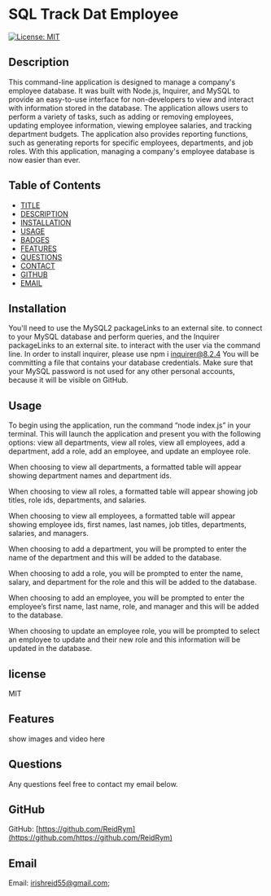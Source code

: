 # SQL Track Dat Employee
[![License: MIT](https://img.shields.io/badge/License-MIT-yellow.svg)](https://opensource.org/licenses/MIT)


## Description
This command-line application is designed to manage a company's employee database. It was built with Node.js, Inquirer, and MySQL to provide an easy-to-use interface for non-developers to view and interact with information stored in the database. The application allows users to perform a variety of tasks, such as adding or removing employees, updating employee information, viewing employee salaries, and tracking department budgets. The application also provides reporting functions, such as generating reports for specific employees, departments, and job roles. With this application, managing a company's employee database is now easier than ever.


## Table of Contents

* [TITLE](#title)
* [DESCRIPTION](#description)
* [INSTALLATION](#installation)
* [USAGE](#usage)
* [BADGES](#badges)
* [FEATURES](#features)
* [QUESTIONS](#questions)
* [CONTACT](#contact)
* [GITHUB](#github)
* [EMAIL](#email)


## Installation
You'll need to use the MySQL2 packageLinks to an external site. to connect to your MySQL database and perform queries, and the Inquirer packageLinks to an external site. to interact with the user via the command line.
In order to install inquirer, please use npm i inquirer@8.2.4
You will be committing a file that contains your database credentials. Make sure that your MySQL password is not used for any other personal accounts, because it will be visible on GitHub. 


## Usage
To begin using the application, run the command “node index.js” in your terminal. This will launch the application and present you with the following options: view all departments, view all roles, view all employees, add a department, add a role, add an employee, and update an employee role.

When choosing to view all departments, a formatted table will appear showing department names and department ids.

When choosing to view all roles, a formatted table will appear showing job titles, role ids, departments, and salaries.

When choosing to view all employees, a formatted table will appear showing employee ids, first names, last names, job titles, departments, salaries, and managers.

When choosing to add a department, you will be prompted to enter the name of the department and this will be added to the database.

When choosing to add a role, you will be prompted to enter the name, salary, and department for the role and this will be added to the database.

When choosing to add an employee, you will be prompted to enter the employee’s first name, last name, role, and manager and this will be added to the database.

When choosing to update an employee role, you will be prompted to select an employee to update and their new role and this information will be updated in the database.


## license
MIT

## Features  
show images and video here



## Questions
Any questions feel free to contact my email below.

## GitHub
GitHub: [https://github.com/ReidRym](https://github.com/https://github.com/ReidRym)


## Email
Email: [irishreid55@gmail.com](mailto:irishreid55@gmail.com);
